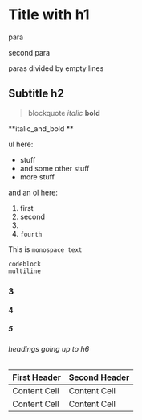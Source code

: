 <link href="http://kevinburke.bitbucket.org/markdowncss/markdown.css" rel="stylesheet"></link>

# Title with h1
para

second para

paras divided by empty lines
## Subtitle h2

>blockquote *italic* **bold**

**italic_and_bold **

ul here:

- stuff
- and some other stuff
- more stuff

and an ol here:

1. first
2. second
3. 
4. `fourth`

This is `monospace text`

```
codeblock
multiline
```

### 3
#### 4
##### 5
###### headings going up to h6

First Header  | Second Header
------------- | -------------
Content Cell  | Content Cell
Content Cell  | Content Cell